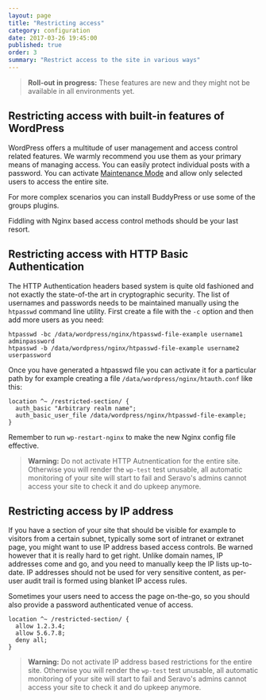 ```yaml
---
layout: page
title: "Restricting access"
category: configuration
date: 2017-03-26 19:45:00
published: true
order: 3
summary: "Restrict access to the site in various ways"
---
```


> **Roll-out in progress:** These features are new and they might not be available in all environments yet.

## Restricting access with built-in features of WordPress

WordPress offers a multitude of user management and access control related features. We warmly recommend you use them as your primary means of managing access. You can easily protect individual posts with a password. You can activate [Maintenance Mode](https://wordpress.org/plugins/maintenance/) and allow only selected users to access the entire site.

For more complex scenarios you can install BuddyPress or use some of the groups plugins.

Fiddling with Nginx based access control methods should be your last resort.

## Restricting access with HTTP Basic Authentication

The HTTP Authentication headers based system is quite old fashioned and not exactly the state-of-the art in cryptographic security. The list of usernames and passwords needs to be maintained manually using the `htpasswd` command line utility. First create a file with the `-c` option and then add more users as you need:

```
htpasswd -bc /data/wordpress/nginx/htpasswd-file-example username1 adminpassword
htpasswd -b /data/wordpress/nginx/htpasswd-file-example username2 userpassword
```

Once you have generated a htpasswd file you can activate it for a particular path by for example creating a file `/data/wordpress/nginx/htauth.conf` like this:

```
location ^~ /restricted-section/ {
  auth_basic "Arbitrary realm name";
  auth_basic_user_file /data/wordpress/nginx/htpasswd-file-example;
}
```

Remember to run `wp-restart-nginx` to make the new Nginx config file effective.

> **Warning:** Do not activate HTTP Autnentication for the entire site. Otherwise you will render the `wp-test` test unusable, all automatic monitoring of your site will start to fail and Seravo's admins cannot access your site to check it and do upkeep anymore.

## Restricting access by IP address

If you have a section of your site that should be visible for example to visitors from a certain subnet, typically some sort of intranet or extranet page, you might want to use IP address based access controls. Be warned however that it is really hard to get right. Unlike domain names, IP addresses come and go, and you need to manually keep the IP lists up-to-date. IP addresses should not be used for very sensitive content, as per-user audit trail is formed using blanket IP access rules.

Sometimes your users need to access the page on-the-go, so you should also provide a password authenticated venue of access.

```
location ^~ /restricted-section/ {
  allow 1.2.3.4;
  allow 5.6.7.8;
  deny all;
}
```

> **Warning:** Do not activate IP address based restrictions for the entire site. Otherwise you will render the `wp-test` test unusable, all automatic monitoring of your site will start to fail and Seravo's admins cannot access your site to check it and do upkeep anymore.
